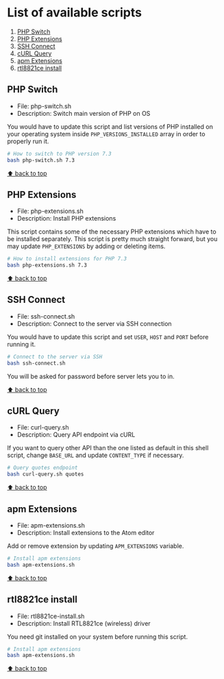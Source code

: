 # List of available scripts

1. [PHP Switch]
1. [PHP Extensions]
1. [SSH Connect]
1. [cURL Query]
1. [apm Extensions]
1. [rtl8821ce install]

## PHP Switch

* File: php-switch.sh
* Description: Switch main version of PHP on OS

You would have to update this script and list versions of PHP installed on your operating system inside `PHP_VERSIONS_INSTALLED` array in order to properly run it.

```bash
# How to switch to PHP version 7.3
bash php-switch.sh 7.3
```

[⬆ back to top](#list-of-available-scripts)

## PHP Extensions

* File: php-extensions.sh
* Description: Install PHP extensions

This script contains some of the necessary PHP extensions which have to be installed separately. This script is pretty much straight forward, but you may update `PHP_EXTENSIONS` by adding or deleting items.

```bash
# How to install extensions for PHP 7.3
bash php-extensions.sh 7.3
```

[⬆ back to top](#list-of-available-scripts)

## SSH Connect

* File: ssh-connect.sh
* Description: Connect to the server via SSH connection

You would have to update this script and set `USER`, `HOST` and `PORT` before running it.

```bash
# Connect to the server via SSH
bash ssh-connect.sh
```

You will be asked for password before server lets you to in.

[⬆ back to top](#list-of-available-scripts)

## cURL Query

* File: curl-query.sh
* Description: Query API endpoint via cURL

If you want to query other API than the one listed as default in this shell script, change `BASE_URL` and update `CONTENT_TYPE` if necessary.

```bash
# Query quotes endpoint
bash curl-query.sh quotes
```

[⬆ back to top](#list-of-available-scripts)

## apm Extensions

* File: apm-extensions.sh
* Description: Install extensions to the Atom editor

Add or remove extension by updating `APM_EXTENSIONS` variable.

```bash
# Install apm extensions
bash apm-extensions.sh
```

[⬆ back to top](#list-of-available-scripts)

## rtl8821ce install

* File: rtl8821ce-install.sh
* Description: Install RTL8821ce (wireless) driver

You need git installed on your system before running this script.

```bash
# Install apm extensions
bash apm-extensions.sh
```

[⬆ back to top](#list-of-available-scripts)

[PHP Switch]: README.md#php-switch
[PHP Extensions]: README.md#php-extensions
[SSH Connect]: README.md#ssh-connect
[cURL Query]: README.md#curl-query
[apm Extensions]: README.md#apm-extensions
[rtl8821ce install]: README.md#rtl8821ce-install

